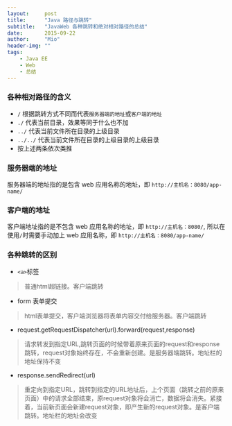 ```yaml
---
layout:     post
title:      "Java 路径与跳转"
subtitle:   "JavaWeb 各种跳转和绝对相对路径的总结"
date:       2015-09-22
author:     "Mio"
header-img: ""
tags:
    - Java EE
    - Web
    - 总结
---
```

### 各种相对路径的含义
- `/` 根据跳转方式不同而代表`服务器端的地址`或`客户端的地址`
- `./` 代表当前目录，效果等同于什么也不加
- `../` 代表当前文件所在目录的上级目录
- `../../` 代表当前文件所在目录的上级目录的上级目录
- 按上述两条依次类推

### 服务器端的地址
服务器端的地址指的是包含 web 应用名称的地址，即 `http://主机名：8080/app-name/`
### 客户端的地址
客户端地址指的是不包含 web 应用名称的地址，即 `http://主机名：8080/`,
所以在使用`/`时需要手动加上 web 应用名称，即 `http://主机名：8080/app-name/`

### 各种跳转的区别
- `<a>`标签
> 普通html超链接。客户端跳转
- form 表单提交
> html表单提交，客户端浏览器将表单内容交付给服务器。客户端跳转
- request.getRequestDispatcher(url).forward(request,response)
> 请求转发到指定URL,跳转页面的时候带着原来页面的request和response跳转，request对象始终存在，不会重新创建。是服务器端跳转。地址栏的地址保持不变
- response.sendRedirect(url)
> 重定向到指定URL，跳转到指定的URL地址后，上个页面（跳转之前的原来页面）中的请求全部结束，原request对象将会消亡，数据将会消失。紧接着，当前新页面会新建request对象，即产生新的request对象。是客户端跳转。地址栏的地址会改变

